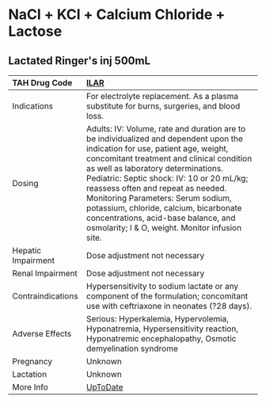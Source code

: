 # NaCl + KCl + Calcium Chloride + Lactose

## Lactated Ringer's inj 500mL

| TAH Drug Code      | [ILAR](https://www.tahsda.org.tw/drugs/hissearch.php?drug_code=ILAR)                                                                                                                                                                                                                                                                                                                                                                                                        |
|:-------------------|:----------------------------------------------------------------------------------------------------------------------------------------------------------------------------------------------------------------------------------------------------------------------------------------------------------------------------------------------------------------------------------------------------------------------------------------------------------------------------|
| Indications        | For electrolyte replacement. As a plasma substitute for burns, surgeries, and blood loss.                                                                                                                                                                                                                                                                                                                                                                                   |
| Dosing             | Adults: IV: Volume, rate and duration are to be individualized and dependent upon the indication for use, patient age, weight, concomitant treatment and clinical condition as well as laboratory determinations. Pediatric: Septic shock: IV: 10 or 20 mL/kg; reassess often and repeat as needed. Monitoring Parameters: Serum sodium, potassium, chloride, calcium, bicarbonate concentrations, acid-base balance, and osmolarity; I & O, weight. Monitor infusion site. |
| Hepatic Impairment | Dose adjustment not necessary                                                                                                                                                                                                                                                                                                                                                                                                                                               |
| Renal Impairment   | Dose adjustment not necessary                                                                                                                                                                                                                                                                                                                                                                                                                                               |
| Contraindications  | Hypersensitivity to sodium lactate or any component of the formulation; concomitant use with ceftriaxone in neonates (?28 days).                                                                                                                                                                                                                                                                                                                                            |
| Adverse Effects    | Serious: Hyperkalemia, Hypervolemia, Hyponatremia, Hypersensitivity reaction, Hyponatremic encephalopathy, Osmotic demyelination syndrome                                                                                                                                                                                                                                                                                                                                   |
| Pregnancy          | Unknown                                                                                                                                                                                                                                                                                                                                                                                                                                                                     |
| Lactation          | Unknown                                                                                                                                                                                                                                                                                                                                                                                                                                                                     |
| More Info          | [UpToDate](https://www.uptodate.com/contents/nacl-and-kcl-and-calcium-chloride-and-lactose-drug-information)                                                                                                                                                                                                                                                                                                                                                                |

